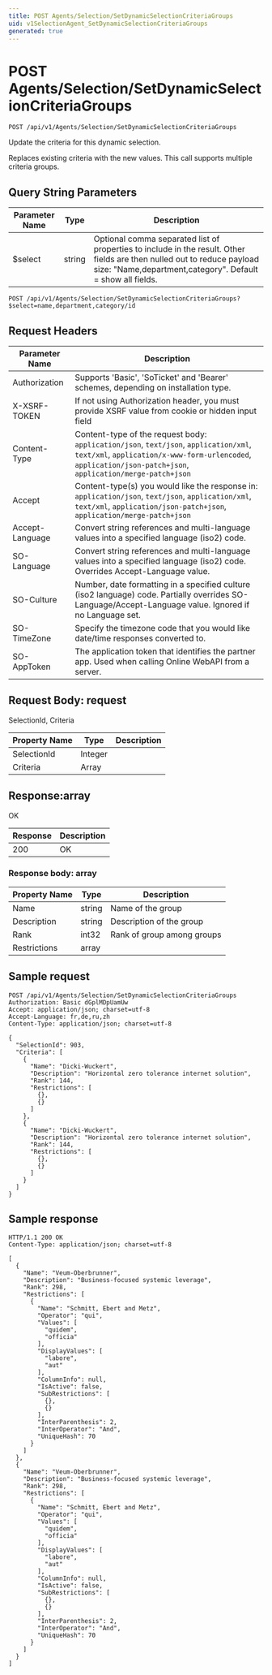 ```yaml
---
title: POST Agents/Selection/SetDynamicSelectionCriteriaGroups
uid: v1SelectionAgent_SetDynamicSelectionCriteriaGroups
generated: true
---
```


# POST Agents/Selection/SetDynamicSelectionCriteriaGroups

```http
POST /api/v1/Agents/Selection/SetDynamicSelectionCriteriaGroups
```

Update the criteria for this dynamic selection.


Replaces existing criteria with the new values. This call supports multiple criteria groups.






## Query String Parameters

| Parameter Name | Type |  Description |
|----------------|------|--------------|
| $select | string |  Optional comma separated list of properties to include in the result. Other fields are then nulled out to reduce payload size: "Name,department,category". Default = show all fields. |

```http
POST /api/v1/Agents/Selection/SetDynamicSelectionCriteriaGroups?$select=name,department,category/id
```


## Request Headers

| Parameter Name | Description |
|----------------|-------------|
| Authorization  | Supports 'Basic', 'SoTicket' and 'Bearer' schemes, depending on installation type. |
| X-XSRF-TOKEN   | If not using Authorization header, you must provide XSRF value from cookie or hidden input field |
| Content-Type | Content-type of the request body: `application/json`, `text/json`, `application/xml`, `text/xml`, `application/x-www-form-urlencoded`, `application/json-patch+json`, `application/merge-patch+json` |
| Accept         | Content-type(s) you would like the response in: `application/json`, `text/json`, `application/xml`, `text/xml`, `application/json-patch+json`, `application/merge-patch+json` |
| Accept-Language | Convert string references and multi-language values into a specified language (iso2) code. |
| SO-Language | Convert string references and multi-language values into a specified language (iso2) code. Overrides Accept-Language value. |
| SO-Culture | Number, date formatting in a specified culture (iso2 language) code. Partially overrides SO-Language/Accept-Language value. Ignored if no Language set. |
| SO-TimeZone | Specify the timezone code that you would like date/time responses converted to. |
| SO-AppToken | The application token that identifies the partner app. Used when calling Online WebAPI from a server. |

## Request Body: request 

SelectionId, Criteria 

| Property Name | Type |  Description |
|----------------|------|--------------|
| SelectionId | Integer |  |
| Criteria | Array |  |

## Response:array

OK

| Response | Description |
|----------------|-------------|
| 200 | OK |

### Response body: array

| Property Name | Type |  Description |
|----------------|------|--------------|
| Name | string | Name of the group |
| Description | string | Description of the group |
| Rank | int32 | Rank of group among groups |
| Restrictions | array |  |

## Sample request

```http!
POST /api/v1/Agents/Selection/SetDynamicSelectionCriteriaGroups
Authorization: Basic dGplMDpUamUw
Accept: application/json; charset=utf-8
Accept-Language: fr,de,ru,zh
Content-Type: application/json; charset=utf-8

{
  "SelectionId": 903,
  "Criteria": [
    {
      "Name": "Dicki-Wuckert",
      "Description": "Horizontal zero tolerance internet solution",
      "Rank": 144,
      "Restrictions": [
        {},
        {}
      ]
    },
    {
      "Name": "Dicki-Wuckert",
      "Description": "Horizontal zero tolerance internet solution",
      "Rank": 144,
      "Restrictions": [
        {},
        {}
      ]
    }
  ]
}
```

## Sample response

```http_
HTTP/1.1 200 OK
Content-Type: application/json; charset=utf-8

[
  {
    "Name": "Veum-Oberbrunner",
    "Description": "Business-focused systemic leverage",
    "Rank": 298,
    "Restrictions": [
      {
        "Name": "Schmitt, Ebert and Metz",
        "Operator": "qui",
        "Values": [
          "quidem",
          "officia"
        ],
        "DisplayValues": [
          "labore",
          "aut"
        ],
        "ColumnInfo": null,
        "IsActive": false,
        "SubRestrictions": [
          {},
          {}
        ],
        "InterParenthesis": 2,
        "InterOperator": "And",
        "UniqueHash": 70
      }
    ]
  },
  {
    "Name": "Veum-Oberbrunner",
    "Description": "Business-focused systemic leverage",
    "Rank": 298,
    "Restrictions": [
      {
        "Name": "Schmitt, Ebert and Metz",
        "Operator": "qui",
        "Values": [
          "quidem",
          "officia"
        ],
        "DisplayValues": [
          "labore",
          "aut"
        ],
        "ColumnInfo": null,
        "IsActive": false,
        "SubRestrictions": [
          {},
          {}
        ],
        "InterParenthesis": 2,
        "InterOperator": "And",
        "UniqueHash": 70
      }
    ]
  }
]
```